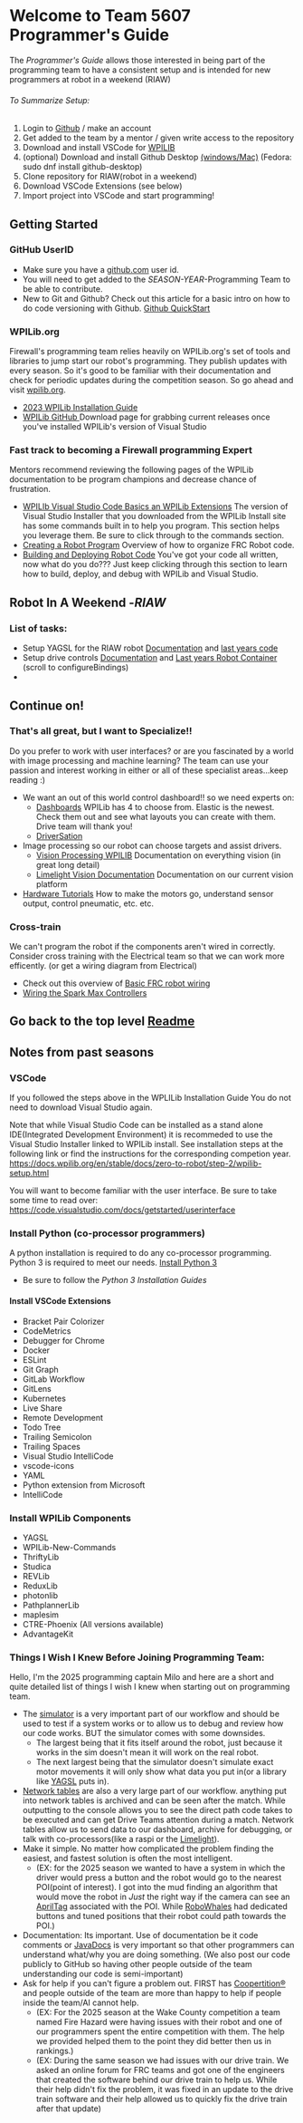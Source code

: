 # Welcome to Team 5607 Programmer's Guide

The *Programmer's Guide* allows those interested in being part of the programming team to have a consistent setup and is intended for new programmers at robot in a weekend (RIAW)

###### To Summarize Setup:
1. Login to [Github](Github.com) / make an account
2. Get added to the team by a mentor / given write access to the repository
3. Download and install VSCode for [WPILIB]([[https://github.com/wpilibsuite/allwpilib/releases]])
4. (optional) Download and install Github Desktop [(windows/Mac)](https://desktop.github.com/download/) (Fedora: sudo dnf install github-desktop)
5. Clone repository for RIAW(robot in a weekend)
6. Download VSCode Extensions (see below)
7. Import project into VSCode and start programming!

## Getting Started

### GitHub UserID

* Make sure you have a [github.com](https://github.com) user id.
* You will need to get added to the *SEASON-YEAR*-Programming Team to be able to contribute.
* New to Git and Github? Check out this article for a basic intro on how to do code versioning with Github. [Github QuickStart](https://docs.github.com/en/get-started/quickstart/hello-world)

  
### WPILib.org
Firewall's programming team relies heavily on WPILib.org's set of tools and libraries to jump start our robot's programming. They publish updates with every season. So it's good to be familiar with their documentation and check for periodic updates during the competition season.  So go ahead and visit [wpilib.org](http://wpilib.org).
* [2023 WPILib Installation Guide](https://docs.wpilib.org/en/stable/docs/zero-to-robot/step-2/wpilib-setup.html)
* [WPILib GitHub ](https://github.com/wpilibsuite/allwpilib/releases/tag/v2023.4.3) Download page for grabbing current releases once you've installed WPILib's version of Visual Studio

### Fast track to becoming a Firewall programming Expert
Mentors recommend reviewing the following pages of the WPILib documentation to be program champions and decrease chance of frustration.
* [WPILIb Visual Studio Code Basics an WPILib Extensions](https://docs.wpilib.org/en/stable/docs/software/vscode-overview/vscode-basics.html) The version of Visual Studio Installer that you downloaded from the WPILib Install site has some commands built in to help you program. This section helps you leverage them. Be sure to click through to the commands section.
*  [Creating a Robot Program](https://docs.wpilib.org/en/stable/docs/software/vscode-overview/creating-robot-program.html) Overview of how to organize FRC Robot code. 
* [Building and Deploying Robot Code](https://docs.wpilib.org/en/stable/docs/software/vscode-overview/deploying-robot-code.html#) You've got your code all written, now what do you do??? Just keep clicking through this section to learn how to build, deploy, and debug with WPILib and Visual Studio.

## Robot In A Weekend -*RIAW*  
  ### List of tasks:
   * Setup YAGSL for the RIAW robot [Documentation](https://docs.yagsl.com/) and [last years code](https://github.com/FirewallRobotics/A-Bot-2025-2)
   * Setup drive controls [Documentation](https://docs.wpilib.org/en/stable/docs/software/basic-programming/joystick.html) and [Last years Robot Container](https://github.com/FirewallRobotics/A-Bot-2025-2/blob/master/src/main/java/frc/robot/RobotContainer.java) (scroll to configureBindings)
   *   
  
## Continue on!
### That's all great, but I want to Specialize!!
Do you prefer to work with user interfaces? or are you fascinated by a world with image processing and machine learning?  The team can use your passion and interest working in either or all of these specialist areas...keep reading :)
* We want an out of this world control dashboard!! so we need experts on:
  * [ Dashboards](https://docs.wpilib.org/en/stable/docs/software/dashboards/index.html) WPILib has 4 to choose from. Elastic is the newest. Check them out and see what layouts you can create with them. Drive team will thank you!
  * [ DriverSation](https://docs.wpilib.org/en/stable/docs/software/driverstation/index.html#)
* Image processing so our robot can choose targets and assist drivers.
  * [ Vision Processing WPILIB](https://docs.wpilib.org/en/stable/docs/software/vision-processing/index.html) Documentation on everything vision (in great long detail)
  * [Limelight Vision Documentation](https://docs.limelightvision.io/docs/docs-limelight/getting-started/summary) Documentation on our current vision platform
* [ Hardware Tutorials](https://docs.wpilib.org/en/stable/docs/hardware/hardware-tutorials/index.html) How to make the motors go, understand sensor output, control pneumatic, etc. etc.

### Cross-train
We can't program the robot if the components aren't wired in correctly. Consider cross training with the Electrical team so that we can work more efficently. (or get a wiring diagram from Electrical)
* Check out this overview of [Basic FRC robot wiring](https://docs.wpilib.org/en/stable/docs/zero-to-robot/step-1/intro-to-frc-robot-wiring.html#attach-battery-connector-to-pdp)
* [ Wiring the Spark Max Controllers](https://docs.revrobotics.com/sparkmax/gs-sm)

## Go back to the top level [Readme](https://github.com/FirewallRobotics/ProgrammingSetup/blob/main/README.md#programmingsetup)

## Notes from past seasons
### VSCode
If you followed the steps above in the WPLILib Installation Guide You do not need to download Visual Studio again.

Note that while Visual Studio Code can be installed as a stand alone IDE(Integrated Development Environment) it is recommeded
to use the Visual Studio Installer linked to WPILib install. See installation steps at the following link or find the 
instructions for the corresponding competion year.
https://docs.wpilib.org/en/stable/docs/zero-to-robot/step-2/wpilib-setup.html

You will want to become familiar with the user interface.  Be sure to take some time to read over:  https://code.visualstudio.com/docs/getstarted/userinterface

### Install Python (co-processor programmers)

A python installation is required to do any co-processor programming.  Python 3 is required to meet our needs.
[Install Python 3](https://docs.python-guide.org/starting/installation/)
* Be sure to follow the *Python 3 Installation Guides*

#### Install VSCode Extensions

* Bracket Pair Colorizer
* CodeMetrics
* Debugger for Chrome
* Docker
* ESLint
* Git Graph
* GitLab Workflow
* GitLens
* Kubernetes
* Live Share
* Remote Development
* Todo Tree
* Trailing Semicolon
* Trailing Spaces
* Visual Studio IntelliCode
* vscode-icons
* YAML
* Python extension from Microsoft
* IntelliCode

### Install WPILib Components
* YAGSL
* WPILib-New-Commands
* ThriftyLib
* Studica
* REVLib
* ReduxLib
* photonlib
* PathplannerLib
* maplesim
* CTRE-Phoenix (All versions available)
* AdvantageKit

### Things I Wish I Knew Before Joining Programming Team:

Hello, I'm the 2025 programming captain Milo and here are a short and quite detailed list of things I wish I knew when starting out on programming team.

* The [simulator](https://docs.wpilib.org/en/stable/docs/software/wpilib-tools/robot-simulation/index.html) is a very important part of our workflow and should be used to test if a system works or to allow us to debug and review how our code works. BUT the simulator comes with some downsides. 
	* The largest being that it fits itself around the robot, just because it works in the sim doesn't mean it will work on the real robot. 
	* The next largest being that the simulator doesn't simulate exact motor movements it will only show what data you put in(or a library like [YAGSL](https://docs.yagsl.com/) puts in).
* [Network tables](https://docs.wpilib.org/en/stable/docs/software/networktables/networktables-intro.html) are also a very large part of our workflow. anything put into network tables is archived and can be seen after the match. While outputting to the console allows you to see the direct path code takes to be executed and can get Drive Teams attention during a match. Network tables allow us to send data to our dashboard, archive for debugging, or talk with co-processors(like a raspi or the [Limelight](https://limelightvision.io/)).
* Make it simple. No matter how complicated the problem finding the easiest, and fastest solution is often the most intelligent. 
	* (EX: for the 2025 season we wanted to have a system in which the driver would press a button and the robot would go to the nearest POI(point of interest). I got into the mud finding an algorithm that would move the robot in *Just* the right way if the camera can see an [AprilTag](https://docs.wpilib.org/en/stable/docs/software/vision-processing/apriltag/apriltag-intro.html) associated with the POI. While [RoboWhales](https://www.4hwhalerobotics.org/programs/robowhales-frc-team) had dedicated buttons and tuned positions that their robot could path towards the POI.)
*  Documentation: Its important. Use of documentation be it code comments or [JavaDocs](https://www.geeksforgeeks.org/what-is-javadoc-tool-and-how-to-use-it/) is very important so that other programmers can understand what/why you are doing something. (We also post our code publicly to GitHub so having other people outside of the team understanding our code is semi-important)
* Ask for help if you can't figure a problem out. FIRST has [Coopertition®](https://www.firstinspires.org/node/20896) and people outside of the team are more than happy to help if people inside the team/AI cannot help.
	* (EX: For the 2025 season at the Wake County competition a team named Fire Hazard were having issues with their robot and one of our programmers spent the entire competition with them. The help we provided helped them to the point they did better then us in rankings.)
	* (EX: During the same season we had issues with our drive train. We asked an online forum for FRC teams and got one of the engineers that created the software behind our drive train to help us. While their help didn't fix the problem, it was fixed in an update to the drive train software and their help allowed us to quickly fix the drive train after that update)



 
